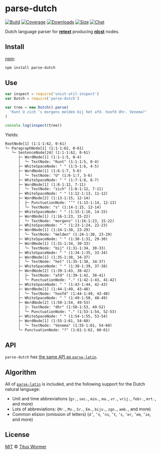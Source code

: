 # parse-dutch

[![Build][build-badge]][build]
[![Coverage][coverage-badge]][coverage]
[![Downloads][downloads-badge]][downloads]
[![Size][size-badge]][size]
[![Chat][chat-badge]][chat]

Dutch language parser for [**retext**][retext] producing **[nlcst][]** nodes.

## Install

[npm][]:

```sh
npm install parse-dutch
```

## Use

```js
var inspect = require('unist-util-inspect')
var Dutch = require('parse-dutch')

var tree = new Dutch().parse(
  'Kunt U zich ’s morgens melden bij het afd. hoofd dhr. Venema?'
)

console.log(inspect(tree))
```

Yields:

```txt
RootNode[1] (1:1-1:62, 0-61)
└─ ParagraphNode[1] (1:1-1:62, 0-61)
   └─ SentenceNode[24] (1:1-1:62, 0-61)
      ├─ WordNode[1] (1:1-1:5, 0-4)
      │  └─ TextNode: "Kunt" (1:1-1:5, 0-4)
      ├─ WhiteSpaceNode: " " (1:5-1:6, 4-5)
      ├─ WordNode[1] (1:6-1:7, 5-6)
      │  └─ TextNode: "U" (1:6-1:7, 5-6)
      ├─ WhiteSpaceNode: " " (1:7-1:8, 6-7)
      ├─ WordNode[1] (1:8-1:12, 7-11)
      │  └─ TextNode: "zich" (1:8-1:12, 7-11)
      ├─ WhiteSpaceNode: " " (1:12-1:13, 11-12)
      ├─ WordNode[2] (1:13-1:15, 12-14)
      │  ├─ PunctuationNode: "’" (1:13-1:14, 12-13)
      │  └─ TextNode: "s" (1:14-1:15, 13-14)
      ├─ WhiteSpaceNode: " " (1:15-1:16, 14-15)
      ├─ WordNode[1] (1:16-1:23, 15-22)
      │  └─ TextNode: "morgens" (1:16-1:23, 15-22)
      ├─ WhiteSpaceNode: " " (1:23-1:24, 22-23)
      ├─ WordNode[1] (1:24-1:30, 23-29)
      │  └─ TextNode: "melden" (1:24-1:30, 23-29)
      ├─ WhiteSpaceNode: " " (1:30-1:31, 29-30)
      ├─ WordNode[1] (1:31-1:34, 30-33)
      │  └─ TextNode: "bij" (1:31-1:34, 30-33)
      ├─ WhiteSpaceNode: " " (1:34-1:35, 33-34)
      ├─ WordNode[1] (1:35-1:38, 34-37)
      │  └─ TextNode: "het" (1:35-1:38, 34-37)
      ├─ WhiteSpaceNode: " " (1:38-1:39, 37-38)
      ├─ WordNode[2] (1:39-1:43, 38-42)
      │  ├─ TextNode: "afd" (1:39-1:42, 38-41)
      │  └─ PunctuationNode: "." (1:42-1:43, 41-42)
      ├─ WhiteSpaceNode: " " (1:43-1:44, 42-43)
      ├─ WordNode[1] (1:44-1:49, 43-48)
      │  └─ TextNode: "hoofd" (1:44-1:49, 43-48)
      ├─ WhiteSpaceNode: " " (1:49-1:50, 48-49)
      ├─ WordNode[2] (1:50-1:54, 49-53)
      │  ├─ TextNode: "dhr" (1:50-1:53, 49-52)
      │  └─ PunctuationNode: "." (1:53-1:54, 52-53)
      ├─ WhiteSpaceNode: " " (1:54-1:55, 53-54)
      ├─ WordNode[1] (1:55-1:61, 54-60)
      │  └─ TextNode: "Venema" (1:55-1:61, 54-60)
      └─ PunctuationNode: "?" (1:61-1:62, 60-61)
```

## API

`parse-dutch` has [the same API as `parse-latin`][latin].

## Algorithm

All of [`parse-latin`][latin] is included, and the following support for the
Dutch natural language:

*   Unit and time abbreviations (`gr.`, `sec.`, `min.`, `ma.`, `vr.`, `vrij.`,
    `febr.`, `mrt.`, and more)
*   Lots of abbreviations: (`Mr.`, `Mv.`, `Sr.`, `Em.`, `bijv.`, `zgn.`, `amb.`,
    and more)
*   Common elision (omission of letters) (`d’`, `’n`, `’ns`, `’t`, `’s`, `’er`,
    `’em`, `’ie`, and more)

## License

[MIT][license] © [Titus Wormer][author]

<!-- Definitions -->

[build-badge]: https://github.com/wooorm/parse-dutch/workflows/main/badge.svg

[build]: https://github.com/wooorm/parse-dutch/actions

[coverage-badge]: https://img.shields.io/codecov/c/github/wooorm/parse-dutch.svg

[coverage]: https://codecov.io/github/wooorm/parse-dutch

[downloads-badge]: https://img.shields.io/npm/dm/parse-dutch.svg

[downloads]: https://www.npmjs.com/package/parse-dutch

[size-badge]: https://img.shields.io/bundlephobia/minzip/parse-dutch.svg

[size]: https://bundlephobia.com/result?p=parse-dutch

[chat-badge]: https://img.shields.io/badge/chat-spectrum-7b16ff.svg

[chat]: https://spectrum.chat/unified/retext

[npm]: https://docs.npmjs.com/cli/install

[license]: license

[author]: https://wooorm.com

[retext]: https://github.com/retextjs/retext

[nlcst]: https://github.com/syntax-tree/nlcst

[latin]: https://github.com/wooorm/parse-latin
